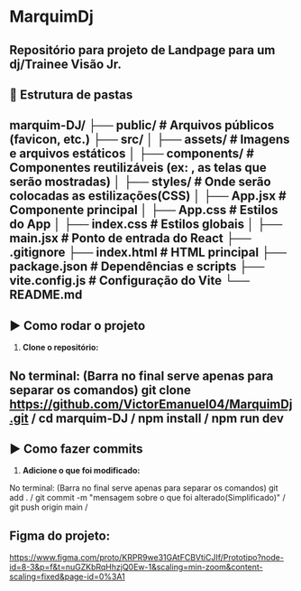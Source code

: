 # MarquimDj
Repositório para projeto de Landpage para um dj/Trainee Visão Jr.
---

## 📁 Estrutura de pastas
marquim-DJ/
├── public/ # Arquivos públicos (favicon, etc.)
├── src/
│ ├── assets/ # Imagens e arquivos estáticos
│ ├── components/ # Componentes reutilizáveis (ex: <Land />, as telas que serão mostradas)
│ ├── styles/ # Onde serão colocadas as estilizações(CSS)
│ ├── App.jsx # Componente principal
│ ├── App.css # Estilos do App
│ ├── index.css # Estilos globais
│ ├── main.jsx # Ponto de entrada do React
├── .gitignore
├── index.html # HTML principal
├── package.json # Dependências e scripts
├── vite.config.js # Configuração do Vite
└── README.md
---

## ▶️ Como rodar o projeto

1. **Clone o repositório:**

No terminal: (Barra no final serve apenas para separar os comandos)
git clone https://github.com/VictorEmanuel04/MarquimDj.git /
cd marquim-DJ /
npm install /
npm run dev
---

## ▶️ Como fazer commits
1. **Adicione o que foi modificado:**

No terminal: (Barra no final serve apenas para separar os comandos)
git add . /
git commit -m "mensagem sobre o que foi alterado(Simplificado)" /
git push origin main /

## Figma do projeto:
https://www.figma.com/proto/KRPR9we31GAtFCBVtiCJIf/Prototipo?node-id=8-3&p=f&t=nuGZKbRqHhzjQ0Ew-1&scaling=min-zoom&content-scaling=fixed&page-id=0%3A1
